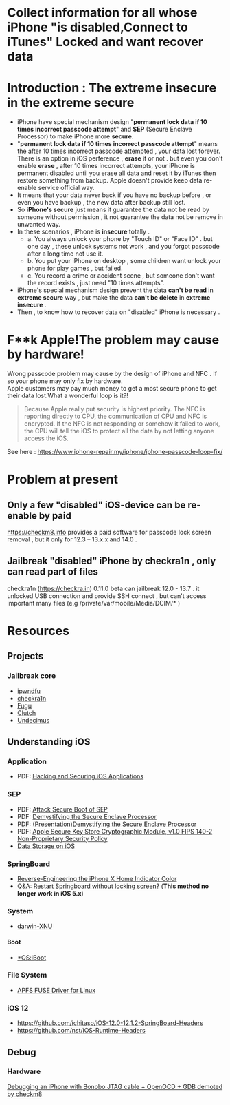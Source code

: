 # Collect information for all whose iPhone "is disabled,Connect to iTunes" Locked and want recover data

# Introduction : The extreme insecure in the extreme secure  
+ iPhone have special mechanism design "**permanent lock data if 10 times incorrect passcode attempt**" and **SEP** (Secure Enclave Processor) to make iPhone more **secure**.  
+ "**permanent lock data if 10 times incorrect passcode attempt**" means the after 10 times incorrect passcode attempted , your data lost forever. There is an option in iOS perference , **erase** it or not . but even you don't enable **erase** , after 10 times incorrect attempts, your iPhone is permanent disabled until you erase all data and reset it by iTunes then restore something from backup. Apple doesn't provide keep data re-enable service official way.  
+ It means that your data never back if you have no backup before , or even you have backup , the new data after backup still lost.  
+ So **iPhone's secure** just means it guarantee the data not be read by someone without permission , it not guarantee the data not be remove in unwanted way.  
+ In these scenarios , iPhone is **insecure** totally .  
   - a. You always unlock your phone by "Touch ID" or "Face ID" . but one day , these unlock systems not work , and you forgot passcode after a long time not use it.
   - b. You put your iPhone on desktop , some children want unlock your phone for play games , but failed.  
   - c. You record a crime or accident scene , but someone don't want the record exists , just need "10 times attempts".  
+ iPhone's special mechanism design prevent the data **can't be read** in **extreme secure** way , but make the data **can't be delete** in **extreme insecure** .  
+ Then , to know how to recover data on "disabled" iPhone is necessary .  
  
# F**k Apple!The problem may cause by hardware!  

Wrong passcode problem may cause by the design of iPhone and NFC . If so your phone may only fix by hardware.  
Apple customers may pay much money to get a most secure phone to get their data lost.What a wonderful loop is it?!
  
> Because Apple really put security is highest priority. The NFC is reporting directly to CPU, the communication of CPU and NFC is encrypted.
> If the NFC is not responding or somehow it failed to work, the CPU will tell the iOS to protect all the data by not letting anyone access the iOS.  
  
See here : https://www.iphone-repair.my/iphone/iphone-passcode-loop-fix/


# Problem at present  
## Only a few "disabled" iOS-device can be re-enable by paid  
https://checkm8.info provides a paid software for passcode lock screen removal , but it only for 12.3 – 13.x.x and 14.0 .  
  
## Jailbreak "disabled" iPhone by checkra1n , only can read part of files  
checkra1n (https://checkra.in) 0.11.0 beta can jailbreak 12.0 - 13.7 . it unlocked USB connection and provide SSH connect , but can't access important many files (e.g /private/var/mobile/Media/DCIM/* )  
  
# Resources  
## Projects  
### Jailbreak core
+ [ipwndfu] 
+ [checkra1n]
+ [Fugu]
+ [Clutch]
+ [Undecimus]

## Understanding iOS
### Application
+ PDF: [Hacking and Securing iOS Applications]
### SEP
+ PDF: [Attack Secure Boot of SEP]
+ PDF: [Demystifying the Secure Enclave Processor]
+ PDF: [(Presentation)Demystifying the Secure Enclave Processor]
+ PDF: [Apple Secure Key Store Cryptographic Module, v1.0 FIPS 140-2 Non-Proprietary Security Policy]
+ [Data Storage on iOS]
### SpringBoard
+ [Reverse-Engineering the iPhone X Home Indicator Color]
+ Q&A: [Restart Springboard without locking screen?] (**This method no longer work in iOS 5.x**)
### System
+ [darwin-XNU]
#### Boot
+ [\*OS:iBoot]
### File System
+ [APFS FUSE Driver for Linux]
### iOS 12
+ https://github.com/ichitaso/iOS-12.0-12.1.2-SpringBoard-Headers
+ https://github.com/nst/iOS-Runtime-Headers

## Debug
### Hardware
[Debugging an iPhone with Bonobo JTAG cable + OpenOCD + GDB demoted by checkm8]


[ipwndfu]: https://github.com/axi0mX/ipwndfu
[checkra1n]: https://github.com/checkra1n/
[Fugu]: https://github.com/LinusHenze/Fugu
[Hacking and Securing iOS Applications]: http://index-of.es/Hack/Oreilly.Hacking.and.Securing.iOS.Applications.Jan.2012.pdf
[Attack Secure Boot of SEP]: https://raw.githubusercontent.com/windknown/presentations/master/Attack_Secure_Boot_of_SEP.pdf
[Demystifying the Secure Enclave Processor]: http://mista.nu/research/sep-paper.pdf
[(Presentation)Demystifying the Secure Enclave Processor]: https://www.blackhat.com/docs/us-16/materials/us-16-Mandt-Demystifying-The-Secure-Enclave-Processor.pdf
[Restart Springboard without locking screen?]: https://stackoverflow.com/questions/1764492/restart-springboard-without-locking-screen/2021332
[Data Storage on iOS]: https://mobile-security.gitbook.io/mobile-security-testing-guide/ios-testing-guide/0x06d-testing-data-storage
[Apple Secure Key Store Cryptographic Module, v1.0 FIPS 140-2 Non-Proprietary Security Policy]: https://csrc.nist.gov/CSRC/media/projects/cryptographic-module-validation-program/documents/security-policies/140sp3223.pdf
[Reverse-Engineering the iPhone X Home Indicator Color]: https://medium.com/@nathangitter/reverse-engineering-the-iphone-x-home-indicator-color-a4c112f84d34
[Clutch]: https://github.com/KJCracks/Clutch
[Debugging an iPhone with Bonobo JTAG cable + OpenOCD + GDB demoted by checkm8]: https://www.youtube.com/watch?v=3zpwSUXlz6A
[Undecimus]: https://github.com/pwn20wndstuff/Undecimus
[\*OS:iBoot]: http://newosxbook.com/bonus/iBoot.pdf
[darwin-XNU]: https://github.com/apple/darwin-xnu
[APFS FUSE Driver for Linux]: https://github.com/sgan81/apfs-fuse
